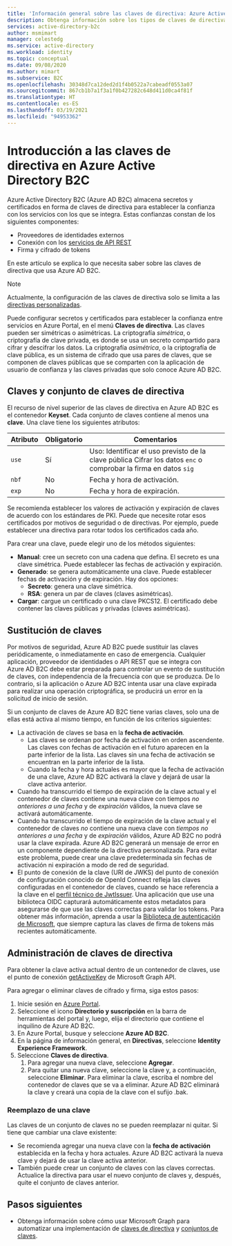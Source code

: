 ```yaml
---
title: 'Información general sobre las claves de directiva: Azure Active Directory B2C'
description: Obtenga información sobre los tipos de claves de directiva de cifrado que se pueden usar en Azure Active Directory B2C para firmar y validar tokens, secretos de cliente, certificados y contraseñas.
services: active-directory-b2c
author: msmimart
manager: celestedg
ms.service: active-directory
ms.workload: identity
ms.topic: conceptual
ms.date: 09/08/2020
ms.author: mimart
ms.subservice: B2C
ms.openlocfilehash: 30348d7ca12ded2d1f4b0522a7cabeadf0553a07
ms.sourcegitcommit: 867cb1b7a1f3a1f0b427282c648d411d0ca4f81f
ms.translationtype: HT
ms.contentlocale: es-ES
ms.lasthandoff: 03/19/2021
ms.locfileid: "94953362"
---
```

# <a name="overview-of-policy-keys-in-azure-active-directory-b2c"></a>Introducción a las claves de directiva en Azure Active Directory B2C

Azure Active Directory B2C (Azure AD B2C) almacena secretos y certificados en forma de claves de directiva para establecer la confianza con los servicios con los que se integra. Estas confianzas constan de los siguientes componentes:

- Proveedores de identidades externos
- Conexión con los [servicios de API REST](restful-technical-profile.md)
- Firma y cifrado de tokens

 En este artículo se explica lo que necesita saber sobre las claves de directiva que usa Azure AD B2C.

> [!NOTE]
> Actualmente, la configuración de las claves de directiva solo se limita a las [directivas personalizadas](./custom-policy-get-started.md).

Puede configurar secretos y certificados para establecer la confianza entre servicios en Azure Portal, en el menú **Claves de directiva**. Las claves pueden ser simétricas o asimétricas. La criptografía *simétrica*, o criptografía de clave privada, es donde se usa un secreto compartido para cifrar y descifrar los datos. La criptografía *asimétrica*, o la criptografía de clave pública, es un sistema de cifrado que usa pares de claves, que se componen de claves públicas que se comparten con la aplicación de usuario de confianza y las claves privadas que solo conoce Azure AD B2C.

## <a name="policy-keyset-and-keys"></a>Claves y conjunto de claves de directiva

El recurso de nivel superior de las claves de directiva en Azure AD B2C es el contenedor **Keyset**. Cada conjunto de claves contiene al menos una **clave**. Una clave tiene los siguientes atributos:

| Atributo |  Obligatorio | Comentarios |
| --- | --- |--- |
| `use` | Sí | Uso: Identificar el uso previsto de la clave pública Cifrar los datos `enc` o comprobar la firma en datos `sig`|
| `nbf`| No | Fecha y hora de activación. |
| `exp`| No | Fecha y hora de expiración. |

Se recomienda establecer los valores de activación y expiración de claves de acuerdo con los estándares de PKI. Puede que necesite rotar esos certificados por motivos de seguridad o de directivas. Por ejemplo, puede establecer una directiva para rotar todos los certificados cada año.

Para crear una clave, puede elegir uno de los métodos siguientes:

- **Manual**: cree un secreto con una cadena que defina. El secreto es una clave simétrica. Puede establecer las fechas de activación y expiración.
- **Generado**: se genera automáticamente una clave. Puede establecer fechas de activación y de expiración. Hay dos opciones:
  - **Secreto**: genera una clave simétrica.
  - **RSA**: genera un par de claves (claves asimétricas).
- **Cargar**: cargue un certificado o una clave PKCS12. El certificado debe contener las claves públicas y privadas (claves asimétricas).

## <a name="key-rollover"></a>Sustitución de claves

Por motivos de seguridad, Azure AD B2C puede sustituir las claves periódicamente, o inmediatamente en caso de emergencia. Cualquier aplicación, proveedor de identidades o API REST que se integra con Azure AD B2C debe estar preparada para controlar un evento de sustitución de claves, con independencia de la frecuencia con que se produzca. De lo contrario, si la aplicación o Azure AD B2C intenta usar una clave expirada para realizar una operación criptográfica, se producirá un error en la solicitud de inicio de sesión.

Si un conjunto de claves de Azure AD B2C tiene varias claves, solo una de ellas está activa al mismo tiempo, en función de los criterios siguientes:

- La activación de claves se basa en la **fecha de activación**.
  - Las claves se ordenan por fecha de activación en orden ascendente. Las claves con fechas de activación en el futuro aparecen en la parte inferior de la lista. Las claves sin una fecha de activación se encuentran en la parte inferior de la lista.
  - Cuando la fecha y hora actuales es mayor que la fecha de activación de una clave, Azure AD B2C activará la clave y dejará de usar la clave activa anterior.
- Cuando ha transcurrido el tiempo de expiración de la clave actual y el contenedor de claves contiene una nueva clave con tiempos *no anteriores a una fecha* y de *expiración* válidos, la nueva clave se activará automáticamente.
- Cuando ha transcurrido el tiempo de expiración de la clave actual y el contenedor de claves *no* contiene una nueva clave con *tiempos no anteriores a una fecha* y de *expiración* válidos, Azure AD B2C no podrá usar la clave expirada. Azure AD B2C generará un mensaje de error en un componente dependiente de la directiva personalizada. Para evitar este problema, puede crear una clave predeterminada sin fechas de activación ni expiración a modo de red de seguridad.
- El punto de conexión de la clave (URI de JWKS) del punto de conexión de configuración conocido de OpenId Connect refleja las claves configuradas en el contenedor de claves, cuando se hace referencia a la clave en el [perfil técnico de JwtIssuer](./jwt-issuer-technical-profile.md). Una aplicación que use una biblioteca OIDC capturará automáticamente estos metadatos para asegurarse de que use las claves correctas para validar los tokens. Para obtener más información, aprenda a usar la [Biblioteca de autenticación de Microsoft](../active-directory/develop/msal-b2c-overview.md), que siempre captura las claves de firma de tokens más recientes automáticamente.

## <a name="policy-key-management"></a>Administración de claves de directiva

Para obtener la clave activa actual dentro de un contenedor de claves, use el punto de conexión [getActiveKey](/graph/api/trustframeworkkeyset-getactivekey) de Microsoft Graph API.

Para agregar o eliminar claves de cifrado y firma, siga estos pasos:

1. Inicie sesión en [Azure Portal](https://portal.azure.com).
1. Seleccione el icono **Directorio y suscripción** en la barra de herramientas del portal y, luego, elija el directorio que contiene el inquilino de Azure AD B2C.
1. En Azure Portal, busque y seleccione **Azure AD B2C**.
1. En la página de información general, en **Directivas**, seleccione **Identity Experience Framework**.
1. Seleccione **Claves de directiva**. 
    1. Para agregar una nueva clave, seleccione **Agregar**.
    1. Para quitar una nueva clave, seleccione la clave y, a continuación, seleccione **Eliminar**. Para eliminar la clave, escriba el nombre del contenedor de claves que se va a eliminar. Azure AD B2C eliminará la clave y creará una copia de la clave con el sufijo .bak.

### <a name="replace-a-key"></a>Reemplazo de una clave

Las claves de un conjunto de claves no se pueden reemplazar ni quitar. Si tiene que cambiar una clave existente:

- Se recomienda agregar una nueva clave con la **fecha de activación** establecida en la fecha y hora actuales. Azure AD B2C activará la nueva clave y dejará de usar la clave activa anterior.
- También puede crear un conjunto de claves con las claves correctas. Actualice la directiva para usar el nuevo conjunto de claves y, después, quite el conjunto de claves anterior. 

## <a name="next-steps"></a>Pasos siguientes

- Obtenga información sobre cómo usar Microsoft Graph para automatizar una implementación de [claves de directiva](microsoft-graph-operations.md#trust-framework-policy-key) y [conjuntos de claves](microsoft-graph-operations.md#trust-framework-policy-keyset).